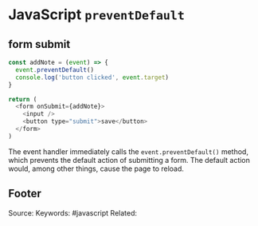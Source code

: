 # JavaScript `preventDefault`
## form submit
```js
const addNote = (event) => {
  event.preventDefault()
  console.log('button clicked', event.target)
}

return (
  <form onSubmit={addNote}>
    <input />
    <button type="submit">save</button>
  </form>  
)
```
The event handler immediately calls the `event.preventDefault()` method, which prevents the default action of submitting a form. The default action would, among other things, cause the page to reload.

Footer
---
Source:
Keywords: #javascript
Related: